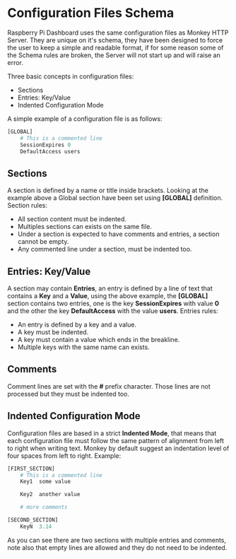 # Configuration Files Schema

Raspberry Pi Dashboard uses the same configuration files as Monkey HTTP Server. They are unique on it's schema, they have been designed to force the user to keep a simple and readable format, if for some reason some of the Schema rules are broken, the Server will not start up and will raise an error.

Three basic concepts in configuration files:

* Sections
* Entries: Key/Value
* Indented Configuration Mode

A simple example of a configuration file is as follows:

```Python
[GLOBAL]
    # This is a commented line
    SessionExpires 0
    DefaultAccess users
```

## Sections

A section is defined by a name or title inside brackets. Looking at the example above a Global section have been set using __[GLOBAL]__ definition. Section rules:

* All section content must be indented.
* Multiples sections can exists on the same file.
* Under a section is expected to have comments and entries, a section cannot be empty.
* Any commented line under a section, must be indented too.

## Entries: Key/Value

A section may contain __Entries__, an entry is defined by a line of text that contains a __Key__ and a __Value__, using the above example, the __[GLOBAL]__ section contains two entries, one is the key __SessionExpires__ with value __0__ and the other the key __DefaultAccess__ with the value __users__. Entries rules:

* An entry is defined by a key and a value.
* A key must be indented.
* A key must contain a value which ends in the breakline.
* Multiple keys with the same name can exists.

## Comments
Comment lines are set with the __#__ prefix character. Those lines are not processed but they must be indented too.

## Indented Configuration Mode

Configuration files are based in a strict __Indented Mode__,  that means that each configuration file must follow the same pattern of alignment from left to right when writing text. Monkey by default suggest an indentation level of four spaces from left to right. Example:

```Python
[FIRST_SECTION]
    # This is a commented line
    Key1  some value

    Key2  another value

    # more comments

[SECOND_SECTION]
    KeyN  3.14
```

As you can see there are two sections with multiple entries and comments, note also that empty lines are allowed and they do not need to be indented.
